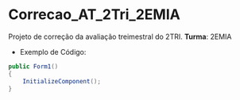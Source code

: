 # Correcao_AT_2Tri_2EMIA

Projeto de correção da avaliação treimestral do 2TRI. **Turma**: 2EMIA

- Exemplo de Código:

``` C#
public Form1()
{
	InitializeComponent();
}
```
